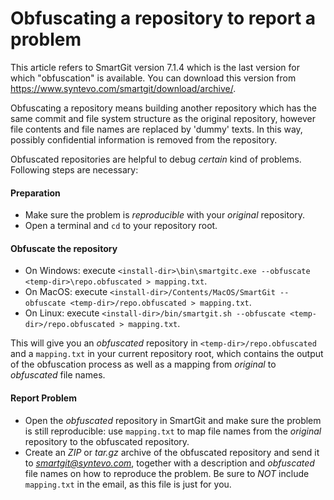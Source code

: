 # Obfuscating a repository to report a problem



This article refers to SmartGit version 7.1.4 which is the last version
for which "obfuscation" is available. You can download this version from
<https://www.syntevo.com/smartgit/download/archive/>.



Obfuscating a repository means building another repository which has the
same commit and file system structure as the original repository,
however file contents and file names are replaced by 'dummy' texts. In
this way, possibly confidential information is removed from the
repository.

Obfuscated repositories are helpful to debug *certain* kind of problems.
Following steps are necessary:

#### Preparation

-   Make sure the problem is *reproducible* with your *original*
    repository.
-   Open a terminal and `cd` to your repository root.

#### Obfuscate the repository

-   On Windows: execute
    `<install-dir>\bin\smartgitc.exe --obfuscate <temp-dir>\repo.obfuscated > mapping.txt`.
-   On MacOS: execute
    `<install-dir>/Contents/MacOS/SmartGit --obfuscate <temp-dir>/repo.obfuscated > mapping.txt`.
-   On Linux: execute
    `<install-dir>/bin/smartgit.sh --obfuscate <temp-dir>/repo.obfuscated > mapping.txt`.

This will give you an *obfuscated* repository in
`<temp-dir>/repo.obfuscated` and a `mapping.txt` in your current
repository root, which contains the output of the obfuscation process as
well as a mapping from *original* to *obfuscated* file names.

#### Report Problem

-   Open the *obfuscated* repository in SmartGit and make sure the
    problem is still reproducible: use `mapping.txt` to map file names
    from the *original* repository to the obfuscated repository.
-   Create an *ZIP* or *tar.gz* archive of the obfuscated repository and
    send it to *smartgit@syntevo.com*, together with a description and
    *obfuscated* file names on how to reproduce the problem. Be sure to
    *NOT* include `mapping.txt` in the email, as this file is just for
    you.
